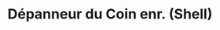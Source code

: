---
title: "Dépanneur du Coin enr. (Shell)"
url: /alma/depanneur-du-coin-enr-shell/
shop: Lebensmittel
---